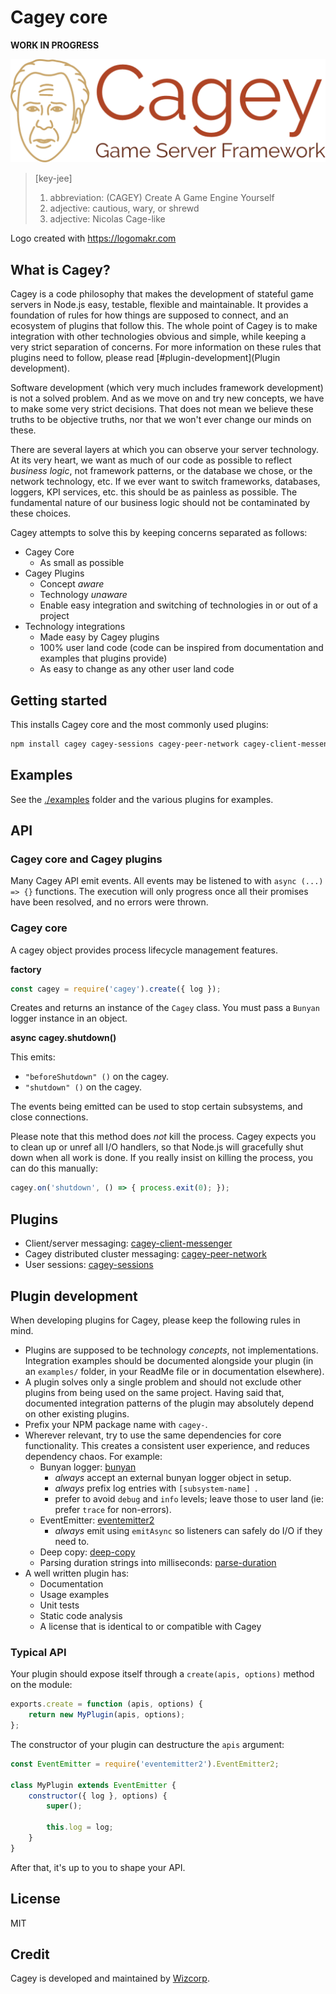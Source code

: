 # Cagey core

**WORK IN PROGRESS**

![Cagey Logo](./logo.png)

> [key-jee]
> 1. abbreviation: (CAGEY) Create A Game Engine Yourself
> 2. adjective: cautious, wary, or shrewd
> 3. adjective: Nicolas Cage-like

Logo created with https://logomakr.com

## What is Cagey?

Cagey is a code philosophy that makes the development of stateful game servers in Node.js easy, testable, flexible and
maintainable. It provides a foundation of rules for how things are supposed to connect, and an ecosystem of plugins that
follow this. The whole point of Cagey is to make integration with other technologies obvious and simple, while keeping a
very strict separation of concerns. For more information on these rules that plugins need to follow, please read
[#plugin-development](Plugin development).

Software development (which very much includes framework development) is not a solved problem. And as we move on and try
new concepts, we have to make some very strict decisions. That does not mean we believe these truths to be objective
truths, nor that we won't ever change our minds on these.

There are several layers at which you can observe your server technology. At its very heart, we want as much of our code
as possible to reflect *business logic*, not framework patterns, or the database we chose, or the network technology,
etc. If we ever want to switch frameworks, databases, loggers, KPI services, etc. this should be as painless as
possible. The fundamental nature of our business logic should not be contaminated by these choices.

Cagey attempts to solve this by keeping concerns separated as follows:

- Cagey Core
  - As small as possible
- Cagey Plugins
  - Concept *aware*
  - Technology *unaware*
  - Enable easy integration and switching of technologies in or out of a project
- Technology integrations
  - Made easy by Cagey plugins
  - 100% user land code (code can be inspired from documentation and examples that plugins provide)
  - As easy to change as any other user land code

## Getting started

This installs Cagey core and the most commonly used plugins:

```sh
npm install cagey cagey-sessions cagey-peer-network cagey-client-messenger
```

## Examples

See the [./examples](./examples) folder and the various plugins for examples.

## API

### Cagey core and Cagey plugins

Many Cagey API emit events. All events may be listened to with `async (...) => {}` functions. The execution will only
progress once all their promises have been resolved, and no errors were thrown.

### Cagey core

A cagey object provides process lifecycle management features.

**factory**

```js
const cagey = require('cagey').create({ log });
```

Creates and returns an instance of the `Cagey` class. You must pass a `Bunyan` logger instance in an object.

**async cagey.shutdown()**

This emits:

- `"beforeShutdown" ()` on the cagey.
- `"shutdown" ()` on the cagey.

The events being emitted can be used to stop certain subsystems, and close connections.

Please note that this method does *not* kill the process. Cagey expects you to clean up or unref all I/O handlers, so
that Node.js will gracefully shut down when all work is done. If you really insist on killing the process, you can do
this manually:

```js
cagey.on('shutdown', () => { process.exit(0); });
```

## Plugins

- Client/server messaging: [cagey-client-messenger](https://github.com/cagey-framework/cagey-client-messenger)
- Cagey distributed cluster messaging: [cagey-peer-network](https://github.com/cagey-framework/cagey-peer-network)
- User sessions: [cagey-sessions](https://github.com/cagey-framework/cagey-sessions)

## Plugin development

When developing plugins for Cagey, please keep the following rules in mind.

- Plugins are supposed to be technology *concepts*, not implementations. Integration examples should be documented
  alongside your plugin (in an `examples/` folder, in your ReadMe file or in documentation elsewhere).
- A plugin solves only a single problem and should not exclude other plugins from being used on the same project.
  Having said that, documented integration patterns of the plugin may absolutely depend on other existing plugins.
- Prefix your NPM package name with `cagey-`.
- Wherever relevant, try to use the same dependencies for core functionality. This creates a consistent user experience,
  and reduces dependency chaos. For example:
  - Bunyan logger: [bunyan](https://www.npmjs.com/package/bunyan)
    - *always* accept an external bunyan logger object in setup.
    - *always* prefix log entries with `[subsystem-name] `.
    - prefer to avoid `debug` and `info` levels; leave those to user land (ie: prefer `trace` for non-errors).
  - EventEmitter: [eventemitter2](https://www.npmjs.com/package/eventemitter2)
    - *always* emit using `emitAsync` so listeners can safely do I/O if they need to.
  - Deep copy: [deep-copy](https://www.npmjs.com/package/deep-copy)
  - Parsing duration strings into milliseconds: [parse-duration](https://www.npmjs.com/package/parse-duration)
- A well written plugin has:
  - Documentation
  - Usage examples
  - Unit tests
  - Static code analysis
  - A license that is identical to or compatible with Cagey

### Typical API

Your plugin should expose itself through a `create(apis, options)` method on the module:

```js
exports.create = function (apis, options) {
	return new MyPlugin(apis, options);
};
```

The constructor of your plugin can destructure the `apis` argument:

```js
const EventEmitter = require('eventemitter2').EventEmitter2;

class MyPlugin extends EventEmitter {
	constructor({ log }, options) {
		super();

		this.log = log;
    }
}
```

After that, it's up to you to shape your API.


## License

MIT

## Credit

Cagey is developed and maintained by [Wizcorp](https://wizcorp.jp/).
